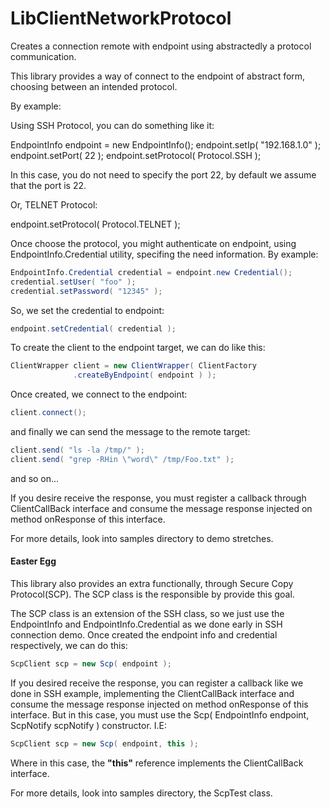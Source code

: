 # LibClientNetworkProtocol
Creates a connection remote with endpoint using abstractedly a protocol communication.

This library provides a way of connect to the endpoint of abstract form, choosing between an
intended protocol.

By example:

Using SSH Protocol, you can do something like it:

EndpointInfo endpoint = new EndpointInfo();
endpoint.setIp( "192.168.1.0" );
endpoint.setPort( 22 );
endpoint.setProtocol( Protocol.SSH );

In this case, you do not need to specify the port 22, by default we assume that the port is 22.

Or, TELNET Protocol:

endpoint.setProtocol( Protocol.TELNET );

Once choose the protocol, you might authenticate on endpoint, using EndpointInfo.Credential utility,
specifing the need information. By example:
```java
EndpointInfo.Credential credential = endpoint.new Credential();
credential.setUser( "foo" );
credential.setPassword( "12345" );
```
So, we set the credential to endpoint:
```java
endpoint.setCredential( credential );
```
To create the client to the endpoint target, we can do like this:
```java
ClientWrapper client = new ClientWrapper( ClientFactory
              .createByEndpoint( endpoint ) );
```
Once created, we connect to the endpoint:
```java
client.connect();
```
and finally we can send the message to the remote target:
```java
client.send( "ls -la /tmp/" );
client.send( "grep -RHin \"word\" /tmp/Foo.txt" );
```
and so on...

If you desire receive the response, you must register a callback through ClientCallBack interface and
consume the message response injected on method onResponse of this interface.

For more details, look into samples directory to demo stretches.

#### Easter Egg

This library also provides an extra functionally, through Secure Copy Protocol(SCP). The SCP class
is the responsible by provide this goal.

The SCP class is an extension of the SSH class, so we just use the EndpointInfo and EndpointInfo.Credential
as we done early in SSH connection demo. Once created the endpoint info and credential respectively, we can
do this:
```java
ScpClient scp = new Scp( endpoint );
```

If you desired receive the response, you can register a callback like we done in SSH example, implementing the
ClientCallBack interface and consume the message response injected on method onResponse of this interface.
But in this case, you must use the Scp( EndpointInfo endpoint, ScpNotify scpNotify ) constructor. I.E:
```java
ScpClient scp = new Scp( endpoint, this );
```

Where in this case, the **"this"** reference implements the ClientCallBack interface.

For more details, look into samples directory, the ScpTest class.
